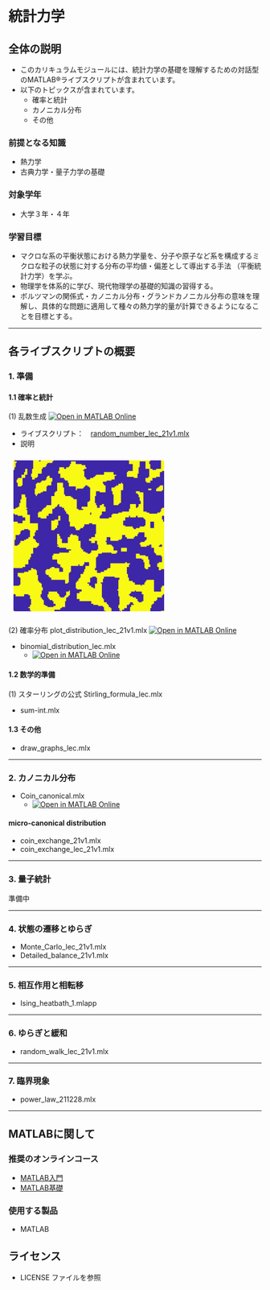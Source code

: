 # 統計力学

## 全体の説明

- このカリキュラムモジュールには、統計力学の基礎を理解するための対話型のMATLAB®ライブスクリプトが含まれています。
- 以下のトピックスが含まれています。
  - 確率と統計
  - カノニカル分布
  - その他


### 前提となる知識
- 熱力学
- 古典力学・量子力学の基礎

### 対象学年
- 大学３年・４年


### 学習目標
- マクロな系の平衡状態における熱力学量を、分子や原子など系を構成するミクロな粒子の状態に対する分布の平均値・偏差として導出する手法 （平衡統計力学）を学ぶ。
- 物理学を体系的に学び、現代物理学の基礎的知識の習得する。
- ボルツマンの関係式・カノニカル分布・グランドカノニカル分布の意味を理解し、具体的な問題に適用して種々の熱力学的量が計算できるようになることを目標とする。



---
## 各ライブスクリプトの概要

### 1. 準備

#### 1.1 確率と統計

(1) 乱数生成 [![Open in MATLAB Online](https://www.mathworks.com/images/responsive/global/open-in-matlab-online.svg)](https://matlab.mathworks.com/open/github/v1?repo=yoshy2003/StatMech_A/Livescripts&file=random_number_lec_21v1.mlx)

- ライブスクリプト：　[random_number_lec_21v1.mlx](https://github.com/yoshy2003/StatMech_A/raw/main/Livescripts/random_number_lec_21v1.mlx) 
- 説明

<img width="300" src="./Images/test.png" style="margin:10px" >



(2) 確率分布 plot_distribution_lec_21v1.mlx [![Open in MATLAB Online](https://www.mathworks.com/images/responsive/global/open-in-matlab-online.svg)](https://matlab.mathworks.com/open/github/v1?repo=yoshy2003/StatMech_A&file=plot_distribution_lec_21v1.mlx)

- binomial_distribution_lec.mlx
  - [![Open in MATLAB Online](https://www.mathworks.com/images/responsive/global/open-in-matlab-online.svg)](https://matlab.mathworks.com/open/github/v1?repo=yoshy2003/StatMech_A&file=binomial_distribution_lec.mlx)


#### 1.2 数学的準備

(1) スターリングの公式 Stirling_formula_lec.mlx



- sum-int.mlx


#### 1.3 その他

- draw_graphs_lec.mlx



---
### 2. カノニカル分布

- Coin_canonical.mlx
  - [![Open in MATLAB Online](https://www.mathworks.com/images/responsive/global/open-in-matlab-online.svg)](https://matlab.mathworks.com/open/github/v1?repo=yoshy2003/StatMech_A&file=Coin_canonical.mlx)


#### micro-canonical distribution

- coin_exchange_21v1.mlx
- coin_exchange_lec_21v1.mlx

---
### 3. 量子統計

準備中


---
### 4. 状態の遷移とゆらぎ

- Monte_Carlo_lec_21v1.mlx
- Detailed_balance_21v1.mlx



---
### 5. 相互作用と相転移


- Ising_heatbath_1.mlapp

---
### 6. ゆらぎと緩和

- random_walk_lec_21v1.mlx


---
### 7. 臨界現象

- power_law_211228.mlx


---
## MATLABに関して

### 推奨のオンラインコース

- [MATLAB入門](https://matlabacademy.mathworks.com/jp/details/matlab-onramp/gettingstarted)
- [MATLAB基礎](https://matlabacademy.mathworks.com/jp/details/matlab-fundamentals/mlbe)

### 使用する製品
- MATLAB

## ライセンス
- LICENSE ファイルを参照



